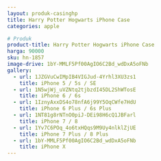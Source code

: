 ```yaml
---
layout: produk-casinghp
title: Harry Potter Hogwarts iPhone Case
categories: apple

# Produk
product-title: Harry Potter Hogwarts iPhone Case
harga: 90000
sku: hn-1857
image-drive: 1bY-MMLF5Pf00AgIO6C2Bd_wdDxA5oFNb
gallery:
  - url: 1JZGVuCwIMpIB4VIGJud-4Yrhl3XU3zs1
    title: iPhone 5 / 5s / SE
  - url: 1N5wjWj_uVZNtq2tjbzdI45DL2ShWTosE
    title: iPhone 6 / 6s
  - url: 1IznyAxxDS4o78nfA6j99Y5OqCWfe7HdU
    title: iPhone 6 Plus / 6s Plus
  - url: 1NT81g8rNTnO0piJ-DEi98H6cQ1JBFarl
    title: iPhone 7 / 8
  - url: 1Yv7C6POq_4o6txHQqs9M9Uy4nlklZjUE
    title: iPhone 7 Plus / 8 Plus
  - url: 1bY-MMLF5Pf00AgIO6C2Bd_wdDxA5oFNb
    title: iPhone X
---
```

